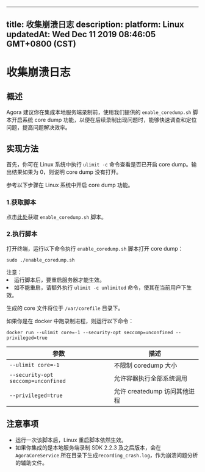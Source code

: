 
---
title: 收集崩溃日志
description: 
platform: Linux
updatedAt: Wed Dec 11 2019 08:46:05 GMT+0800 (CST)
---
# 收集崩溃日志
## 概述

Agora 建议你在集成本地服务端录制前，使用我们提供的 `enable_coredump.sh` 脚本开启系统 core dump 功能，以便在后续录制出现问题时，能够快速调查和定位问题，提高问题解决效率。

## 实现方法

首先，你可在 Linux 系统中执行 `ulimit -c` 命令查看是否已开启 core dump。输出结果如果为 0，则说明 core dump 没有打开。

参考以下步骤在 Linux 系统中开启 core dump 功能。

### 1.获取脚本

点击[此处](https://download.agora.io/serversdk/tools/enable_coredump.sh )获取 `enable_coredump.sh` 脚本。

### 2.执行脚本

打开终端，运行以下命令执行 `enable_coredump.sh` 脚本打开 core dump：

~~~
sudo ./enable_coredump.sh
~~~

<div class="alert note">注意：<li>运行脚本后，要重启服务器才能生效。<li>如不能重启，请额外执行 <code>ulimit -c unlimited</code> 命令，使其在当前用户下生效。</li></li></div>

生成的 core 文件将位于 `/var/corefile` 目录下。

如果你是在 docker 中跑录制进程，则运行以下命令：

~~~
docker run --ulimit core=-1 --security-opt seccomp=unconfined --privileged=true
~~~

| 参数                              | 描述                         |
|-----------------------------------|------------------------------|
| `--ulimit core=-1`                  | 不限制 coredump 大小         |
| `--security-opt seccomp=unconfined` | 允许容器执行全部系统调用     |
| `--privileged=true`                 | 允许 createdump 访问其他进程 |

## 注意事项

- 运行一次该脚本后，Linux 重启脚本依然生效。
- 如果你集成的是本地服务端录制 SDK 2.2.3 及之后版本，会在 `AgoraCoreService` 所在目录下生成`recording_crash.log`，作为崩溃问题分析的辅助文件。
